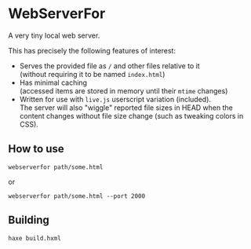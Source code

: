 # WebServerFor

A very tiny local web server.

This has precisely the following features of interest:

* Serves the provided file as `/` and other files relative to it  
  (without requiring it to be named `index.html`)
* Has minimal caching  
  (accessed items are stored in memory until their `mtime` changes)
* Written for use with `live.js` userscript variation (included).  
  The server will also "wiggle" reported file sizes in HEAD when the content changes without file size change (such as tweaking colors in CSS).

## How to use

```
webserverfor path/some.html
```
or
```
webserverfor path/some.html --port 2000
```

## Building
```
haxe build.hxml
```